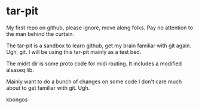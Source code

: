 # tar-pit
My first repo on github, please ignore, move along folks.  Pay no attention to the man behind the curtain.

The tar-pit is a sandbox to learn github, get my brain familiar with git again.
Ugh, git.  I will be using this tar-pit mainly as a test bed.

The midrt dir is some proto code for midi routing.
It includes a modified alsaseq lib.

Mainly want to do a bunch of changes on some code I don't care much about
to get familiar with git.  Ugh.

kbongos


